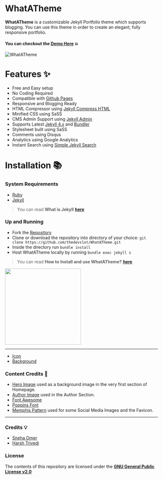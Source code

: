 # WhatATheme
**WhatATheme** is a customizable Jekyll Portfolio theme which supports blogging. You can use this theme in order to create an elegant, fully responsive portfolio.

#### You can checkout the [**Demo Here**](https://thedevslot.github.io/WhatATheme/) :boom:

![WhatATheme](assets/images/meta.jpg)

# Features :sparkles:
* Free and Easy setup
* No Coding Required
* Compatible with [Github Pages](https://pages.github.com/)
* Responsive and Blogging Ready
* HTML Compressor using [Jekyll Compress HTML](https://jch.penibelst.de/)
* Minified CSS using SaSS
* CMS Admin Support using [Jekyll Admin](https://jekyll.github.io/jekyll-admin/)
* Supports Latest [Jekyll 4.x](https://jekyllrb.com/) and [Bundler](https://bundler.io/)
* Stylesheet built using SaSS
* Comments using Disqus
* Analytics using Google Analytics
* Instant Search using [Simple Jekyll Search](https://github.com/christian-fei/Simple-Jekyll-Search/)

# Installation :books:
### System Requirements
* [Ruby](https://www.ruby-lang.org/en/)
* [Jekyll](https://jekyllrb.com/)
> You can read **What is Jekyll** [**here**](https://thedevslot.github.io/WhatATheme/blog/what-is-jekyll-how-to-use-it)
### Up and Running
* Fork the [Repository](https://github.com/thedevslot/WhatATheme/)
* Clone or download the repository into directory of your choice: `git clone https://github.com/thedevslot/WhatATheme.git`
* Inside the directory run `bundle install`
* Host WhatATheme locally by running `bundle exec jekyll s`

> You can read **How to Install and use WhatATheme?** [**here**](https://thedevslot.github.io/WhatATheme/blog/how-to-install-whatatheme)

[<img src="https://i.imgur.com/TVI946Z.png" width="250" />](https://youtu.be/VfPa2c9kwhQ)

---

* [Icon](https://user-images.githubusercontent.com/66425036/209040510-471d738d-ce26-4513-a8f7-796ef5243e7a.jpg)
* [Background](https://user-images.githubusercontent.com/66425036/209040588-5fa1ebc1-86c4-4c0e-95c5-cf3b289b8e50.png)


### Content Credits :green_heart:
* [Hero Image](https://images.pexels.com/photos/220444/pexels-photo-220444.jpeg?auto=compress&cs=tinysrgb&dpr=2&h=650&w=940) used as a background image in the very first section of Homepage.
* [Author Image](https://cdn.pixabay.com/photo/2015/10/05/22/37/blank-profile-picture-973460_960_720.png) used in the Author Section.
* [Font Awesome](https://fontawesome.com/)
* [Poppins Font](https://fonts.google.com/specimen/Poppins)
* [Memphis Pattern](https://www.freepik.com/free-vector/memphis-pattern-background_4034913.htm#page=1&query=memphis%20pattern&position=23) used for some Social Media Images and the Favicon.

---

### Credits :bulb:
* [Sneha Omer](http://sassyecoder.github.io/)
* [Harsh Trivedi](http://harsh98trivedi.github.io/)

### License
The contents of this repository are licensed under the [**GNU General Public License v2.0**](https://github.com/thedevslot/WhatATheme/blob/master/LICENSE)
